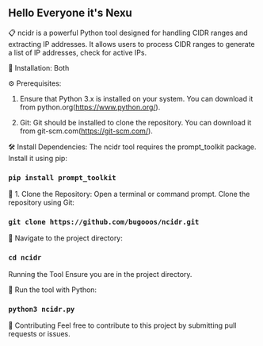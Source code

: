 ## Hello Everyone it's Nexu
📋 ncidr
is a powerful Python tool designed for handling CIDR ranges and extracting IP addresses. It allows users to process CIDR ranges to generate a list of IP addresses, check for active IPs.

🌟 Installation: Both

 ⚙️ Prerequisites: 
 
1. Ensure that Python 3.x is installed on your system. You can download it from python.org(https://www.python.org/).

2. Git: Git should be installed to clone the repository. You can download it from git-scm.com(https://git-scm.com/).


🛠️ Install Dependencies:
The ncidr tool requires the prompt_toolkit package. Install it using pip:

### ```pip install prompt_toolkit```

📝 1. Clone the Repository:
Open a terminal or command prompt.
Clone the repository using Git:

### ```git clone https://github.com/bugooos/ncidr.git```

📝 Navigate to the project directory:

### ```cd ncidr```


Running the Tool
Ensure you are in the project directory.

🚀 Run the tool with Python:

### ```python3 ncidr.py```

🎨 Contributing
Feel free to contribute to this project by submitting pull requests or issues.
